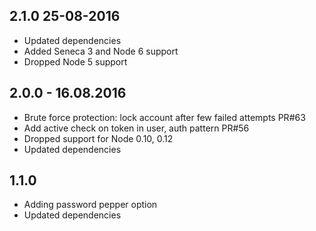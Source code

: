 ## 2.1.0 25-08-2016

* Updated dependencies
* Added Seneca 3 and Node 6 support
* Dropped Node 5 support

## 2.0.0 - 16.08.2016

* Brute force protection: lock account after few failed attempts PR#63
* Add active check on token in user, auth pattern PR#56
* Dropped support for Node 0.10, 0.12
* Updated dependencies

## 1.1.0

* Adding password pepper option
* Updated dependencies
